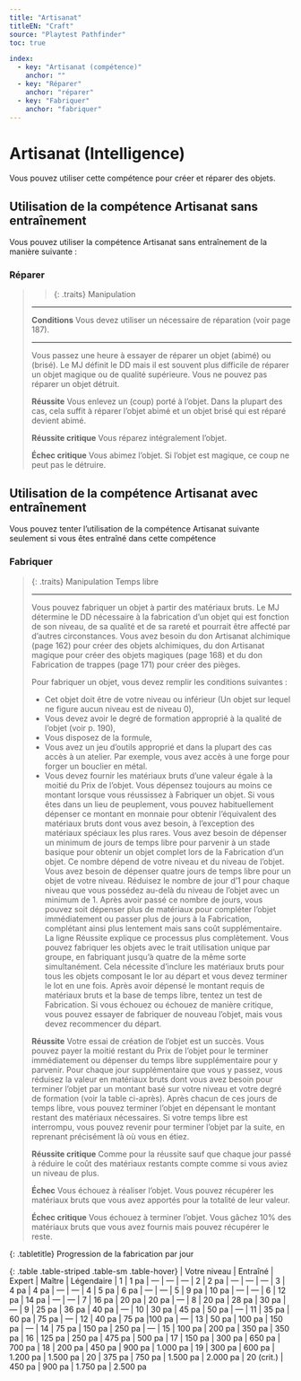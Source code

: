```yaml
---
title: "Artisanat"
titleEN: "Craft"
source: "Playtest Pathfinder"
toc: true

index:
  - key: "Artisanat (compétence)"
    anchor: ""
  - key: "Réparer"
    anchor: "réparer"
  - key: "Fabriquer"
    anchor: "fabriquer"
---
```


# Artisanat (Intelligence)

Vous pouvez utiliser cette compétence pour créer et réparer des objets.

## Utilisation de la compétence Artisanat sans entraînement
Vous pouvez utiliser la compétence Artisanat sans entraînement de la manière suivante :

### Réparer
>
>> {: .traits}
> Manipulation
>
> ---
> **Conditions** Vous devez utiliser un nécessaire de réparation (voir page 187).
>
> ---
> 
> Vous passez une heure à essayer de réparer un objet (abimé) ou (brisé). 
> Le MJ définit le DD mais il est souvent plus difficile de réparer un objet magique ou de qualité supérieure. 
> Vous ne pouvez pas réparer un objet détruit.
>
> **Réussite** Vous enlevez un (coup) porté à l’objet. Dans la plupart des cas, cela suffit à réparer l’objet abimé et un objet brisé qui est réparé devient abimé.
>
> **Réussite critique** Vous réparez intégralement l’objet.
>
> **Échec critique** Vous abimez l’objet. Si l’objet est magique, ce coup ne peut pas le détruire.

## Utilisation de la compétence Artisanat avec entraînement
Vous pouvez tenter l’utilisation de la compétence Artisanat suivante seulement si vous êtes entraîné dans cette compétence

### Fabriquer
>
> {: .traits}
> Manipulation
> Temps libre
> 
> ----
> 
> Vous pouvez fabriquer un objet à partir des matériaux bruts. Le MJ détermine le DD nécessaire à la fabrication d’un objet qui est fonction de son niveau, de sa qualité et de sa rareté et pourrait être affecté par d’autres circonstances.
> Vous avez besoin du don Artisanat alchimique (page 162) pour créer des objets alchimiques, du don Artisanat magique pour créer des objets magiques (page 168) et du don Fabrication de trappes (page 171) pour créer des pièges.
>
> Pour fabriquer un objet, vous devez remplir les conditions suivantes :
> -	Cet objet doit être de votre niveau ou inférieur (Un objet sur lequel ne figure aucun niveau est de niveau 0),
> -	Vous devez avoir le degré de formation approprié à la qualité de l’objet (voir p. 190),
> -	Vous disposez de la formule,
> -	Vous avez un jeu d’outils approprié et dans la plupart des cas accès à un atelier. Par exemple, vous avez accès à une forge pour forger un bouclier en métal.
> -	Vous devez fournir les matériaux bruts d’une valeur égale à la moitié du Prix de l’objet. Vous dépensez toujours au moins ce montant lorsque vous réussissez à Fabriquer un objet. Si vous êtes dans un lieu de peuplement, vous pouvez habituellement dépenser ce montant en monnaie pour obtenir l’équivalent des matériaux bruts dont vous avez besoin, à l’exception des matériaux spéciaux les plus rares.
> Vous avez besoin de dépenser un minimum de jours de temps libre pour parvenir à un stade basique pour obtenir un objet complet lors de la Fabrication d’un objet.
> Ce nombre dépend de votre niveau et du niveau de l’objet. Vous avez besoin de dépenser quatre jours de temps libre pour un objet de votre niveau. Réduisez le nombre de jour d’1 pour chaque niveau que vous possédez au-delà du niveau de l’objet avec un minimum de 1.
> Après avoir passé ce nombre de jours, vous pouvez soit dépenser plus de matériaux pour compléter l’objet immédiatement ou passer plus de jours à la Fabrication, complétant ainsi plus lentement  mais sans coût supplémentaire.
> La ligne Réussite explique ce processus plus complètement.
> Vous pouvez fabriquer les objets avec le trait utilisation unique par groupe, en fabriquant jusqu’à quatre de la même sorte simultanément.
> Cela nécessite d’inclure les matériaux bruts pour tous les objets composant le lor au départ et vous devez terminer le lot en une fois.
> Après avoir dépensé le montant requis de matériaux bruts et la base de temps libre, tentez un test de Fabrication. Si vous échouez ou échouez de manière critique, vous pouvez essayer de fabriquer de nouveau l’objet, mais vous devez recommencer du départ.
>
> **Réussite** Votre essai de création de l’objet est un succès. Vous pouvez payer la moitié restant du Prix de l’objet pour le terminer immédiatement ou dépenser du temps libre supplémentaire pour y parvenir. Pour chaque jour supplémentaire que vous y passez, vous réduisez la valeur en matériaux bruts dont vous avez besoin pour terminer l’objet par un montant basé sur votre niveau et votre degré de formation (voir la table ci-après). 
> Après chacun de ces jours de temps libre, vous pouvez terminer l’objet en dépensant le montant restant des matériaux nécessaires. Si votre temps libre est interrompu, vous pouvez revenir pour terminer l’objet par la suite, en reprenant précisément là où vous en étiez.
>
> **Réussite critique** Comme pour la réussite sauf que chaque jour passé à réduire le coût des matériaux restants compte comme si vous aviez un niveau de plus.
> 
> **Échec** Vous échouez à réaliser l’objet. Vous pouvez récupérer les matériaux bruts que vous avez apportés pour la totalité de leur valeur.
>
> **Échec critique** Vous échouez à terminer l’objet. Vous gâchez 10% des matériaux bruts que vous avez fournis mais pouvez récupérer le reste.

{: .tabletitle}
Progression de la fabrication par jour

{: .table .table-striped .table-sm .table-hover}
| Votre niveau | Entraîné | Expert | Maître | Légendaire
| 1 | 1 pa | — | — | —
| 2 | 2 pa | — | — | —
| 3 | 4 pa | 4 pa | — | —
| 4 | 5 pa | 6 pa | — | —
| 5 | 9 pa | 10 pa | — | —
| 6 | 12 pa | 14 pa | — | —
| 7 | 16 pa | 20 pa | 20 pa | —
| 8 | 20 pa | 28 pa | 30 pa | —
| 9 | 25 pa | 36 pa | 40 pa | —
| 10 | 30 pa | 45 pa | 50 pa | —
| 11 | 35 pa | 60 pa | 75 pa | —
| 12 | 40 pa | 75 pa |100 pa | —
| 13 | 50 pa | 100 pa | 150 pa | —
| 14 | 75 pa | 150 pa | 250 pa | —
| 15 | 100 pa | 200 pa | 350 pa | 350 pa
| 16 | 125 pa | 250 pa | 475 pa | 500 pa
| 17 | 150 pa | 300 pa | 650 pa | 700 pa
| 18 | 200 pa | 450 pa | 900 pa | 1.000 pa
| 19 | 300 pa | 600 pa | 1.200 pa | 1.500 pa
| 20 | 375 pa | 750 pa | 1.500 pa | 2.000 pa
| 20 (crit.) | 450 pa | 900 pa | 1.750 pa | 2.500 pa
